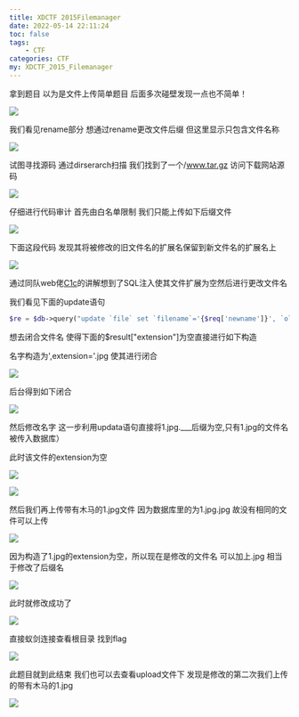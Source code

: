 ```yaml
---
title: XDCTF 2015Filemanager
date: 2022-05-14 22:11:24
toc: false
tags:
    - CTF
categories: CTF
my: XDCTF_2015_Filemanager
---
```


拿到题目  以为是文件上传简单题目 后面多次碰壁发现一点也不简单！

![](https://s2.loli.net/2022/05/14/fEat6CbZweg8Oyh.png)

我们看见rename部分  想通过rename更改文件后缀  但这里显示只包含文件名称

![](https://s2.loli.net/2022/05/14/uHxzE7cW4VXbrKN.png)

试图寻找源码  通过dirserarch扫描  我们找到了一个/www.tar.gz  访问下载网站源码

![](https://s2.loli.net/2022/05/14/bV3WcYn2tNLIEOe.png)

仔细进行代码审计  首先由白名单限制  我们只能上传如下后缀文件

![](https://s2.loli.net/2022/05/14/H6X5JgKNx4mO8qc.png)

下面这段代码 发现其将被修改的旧文件名的扩展名保留到新文件名的扩展名上

![](https://s2.loli.net/2022/05/14/B8VfcYEb4H5WFrL.png)

通过同队web佬[C1c](https://www.c1c.ink/)的讲解想到了SQL注入使其文件扩展为空然后进行更改文件名 

我们看见下面的update语句

```php
$re = $db->query("update `file` set `filename`='{$req['newname']}', `oldname`='{$result['filename']}' where `fid`={$result['fid']}");
```

想去闭合文件名    使得下面的$result["extension"]为空直接进行如下构造

名字构造为',extension='.jpg     使其进行闭合

![](https://s2.loli.net/2022/05/14/1GYdaDoJZybvQNu.png)

后台得到如下闭合

![](https://s2.loli.net/2022/05/14/cS4zZwexjEfrROy.png)

然后修改名字   这一步利用updata语句直接将1.jpg.___后缀为空,只有1.jpg的文件名被传入数据库）

此时该文件的extension为空

![](https://s2.loli.net/2022/05/14/BuaxsdRC1PWpAEh.png)



![](https://s2.loli.net/2022/05/14/VdE5BFM4hLxyOXc.png)

然后我们再上传带有木马的1.jpg文件  因为数据库里的为1.jpg.jpg 故没有相同的文件可以上传

![](https://s2.loli.net/2022/05/14/vMqDcdxHNBa7Elk.png)

因为构造了1.jpg的extension为空，所以现在是修改的文件名  可以加上.jpg  相当于修改了后缀名

![](https://s2.loli.net/2022/05/14/IPXl5gRZwC6SOQB.png)

此时就修改成功了

![](https://s2.loli.net/2022/05/14/Eqd9gVIjz4HfpsD.png)

直接蚁剑连接查看根目录  找到flag

![](https://s2.loli.net/2022/05/14/GDQ7UjInrPekgJw.png)

此题目就到此结束   我们也可以去查看upload文件下  发现是修改的第二次我们上传的带有木马的1.jpg

![](https://s2.loli.net/2022/05/14/yWXiVIGUQx6ackd.png)

